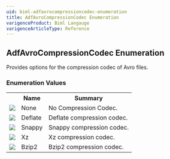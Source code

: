 ```yaml
---
uid: biml-adfavrocompressioncodec-enumeration
title: AdfAvroCompressionCodec Enumeration
varigenceProduct: Biml Langauge
varigenceArticleType: Reference
---
```


## AdfAvroCompressionCodec Enumeration<div class="LanguageSummary"><div class ="SummaryItem">Provides options for the compression codec of Avro files.</div></div><div class="EnumValueGroup">### Enumeration Values<table id="EnumValue" class="MemberList"><tbody><tr><th class="MemberTypeIconColumnHeader">&nbsp;</th><th class="MemberNameColumnHeader">Name</th><th class="MemberSummaryColumnHeader">Summary</th></tr><tr class="cd0"><td align="center" class="MemberTypeIcon"><img src="enumValue.png"></img></td><td class="MemberName">None</td><td class="MemberSummary"><div class ="SummaryItem">No Compression Codec.</div></td></tr><tr class="cd1"><td align="center" class="MemberTypeIcon"><img src="enumValue.png"></img></td><td class="MemberName">Deflate</td><td class="MemberSummary"><div class ="SummaryItem">Deflate compression codec.</div></td></tr><tr class="cd0"><td align="center" class="MemberTypeIcon"><img src="enumValue.png"></img></td><td class="MemberName">Snappy</td><td class="MemberSummary"><div class ="SummaryItem">Snappy compression codec.</div></td></tr><tr class="cd1"><td align="center" class="MemberTypeIcon"><img src="enumValue.png"></img></td><td class="MemberName">Xz</td><td class="MemberSummary"><div class ="SummaryItem">Xz compression codec.</div></td></tr><tr class="cd0"><td align="center" class="MemberTypeIcon"><img src="enumValue.png"></img></td><td class="MemberName">Bzip2</td><td class="MemberSummary"><div class ="SummaryItem">Bzip2 compression codec.</div></td></tr></tbody></table></div>